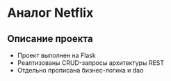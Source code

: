 # Аналог Netflix

## Описание проекта
- Проект выполнен на Flask
- Реалтизованы CRUD-запросы архитектуры REST
- Отдельно прописана бизнес-логика и dao
  
